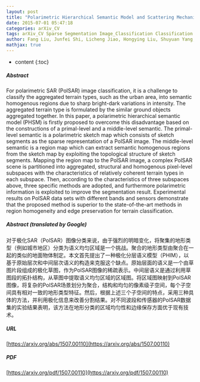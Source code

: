 ```yaml
---
layout: post
title: "Polarimetric Hierarchical Semantic Model and Scattering Mechanism Based PolSAR Image Classification"
date: 2015-07-01 05:47:18
categories: arXiv_CV
tags: arXiv_CV Sparse Segmentation Image_Classification Classification
author: Fang Liu, Junfei Shi, Licheng Jiao, Hongying Liu, Shuyuan Yang, Jie Wu, Hongxia Hao, Jialing Yuan
mathjax: true
---
```


* content
{:toc}

##### Abstract
For polarimetric SAR (PolSAR) image classification, it is a challenge to classify the aggregated terrain types, such as the urban area, into semantic homogenous regions due to sharp bright-dark variations in intensity. The aggregated terrain type is formulated by the similar ground objects aggregated together. In this paper, a polarimetric hierarchical semantic model (PHSM) is firstly proposed to overcome this disadvantage based on the constructions of a primal-level and a middle-level semantic. The primal-level semantic is a polarimetric sketch map which consists of sketch segments as the sparse representation of a PolSAR image. The middle-level semantic is a region map which can extract semantic homogenous regions from the sketch map by exploiting the topological structure of sketch segments. Mapping the region map to the PolSAR image, a complex PolSAR scene is partitioned into aggregated, structural and homogenous pixel-level subspaces with the characteristics of relatively coherent terrain types in each subspace. Then, according to the characteristics of three subspaces above, three specific methods are adopted, and furthermore polarimetric information is exploited to improve the segmentation result. Experimental results on PolSAR data sets with different bands and sensors demonstrate that the proposed method is superior to the state-of-the-art methods in region homogeneity and edge preservation for terrain classification.

##### Abstract (translated by Google)
对于极化SAR（PolSAR）图像分类来说，由于强烈的明暗变化，将聚集的地形类型（例如城市地区）分类为语义均匀区域是一个挑战。聚合的地形类型由聚合在一起的类似的地面物体制定。本文首先提出了一种极化分层语义模型（PHIM），以基于原始层次和中间层次语义的构造来克服这个缺点。原始层面的语义是一个由草图片段组成的极化草图，作为PolSAR图像的稀疏表示。中间层语义是通过利用草图段的拓扑结构，从草图中提取语义均匀区域的区域图。将区域图映射到PolSAR图像，将复杂的PolSAR场景划分为聚合，结构和均匀的像素级子空间，每个子空间具有相对一致的地形类型特征。然后，根据上述三个子空间的特点，采用三种具体的方法，并利用极化信息来改善分割结果。对不同波段和传感器的PolSAR数据集的实验结果表明，该方法在地形分类的区域均匀性和边缘保存方面优于现有技术。

##### URL
[https://arxiv.org/abs/1507.00110](https://arxiv.org/abs/1507.00110)

##### PDF
[https://arxiv.org/pdf/1507.00110](https://arxiv.org/pdf/1507.00110)

